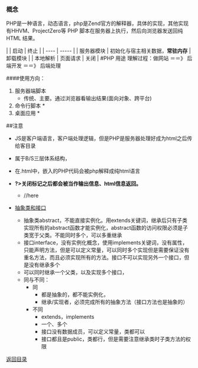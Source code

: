 ### 概念
PHP是一种语言，动态语言，php是Zend官方的解释器，具体的实现，其他实现有HHVM、ProjectZero等
PHP 脚本在服务器上执行，然后向浏览器发送回纯 HTML 结果。

| | 启动 | 终止 |
| ---- | ----- |
| 服务器模块 | 初始化与宿主相关数据，**常驻内存** | 卸载模块 |
| 本地解析 | 页面请求 | 关闭 |
#PHP 用途 
理解过程：做网站 ＝＝》 后端开发 ＝＝》 后端处理

####使用方向：
1. 服务器端脚本
    * 传统、主要。通过浏览器看输出结果(面向对象、跨平台)
1. 命令行脚本 
    *  
1. 桌面应用 
    * 

##注意
* JS是客户端语言，客户端处理逻辑，但是PHP是服务器处理好成为html之后传给客目录
* 属于B/S三层体系结构，
* 在.html中，嵌入的PHP代码会被php解释成纯html语言
* **?>关闭标记之后都会被当作输出信息、html信息返回。**
    * //here

* [抽象类和接口](https://blog.csdn.net/sunlylorn/article/details/6124319)
    * 抽象类abstract，不能直接实例化。用extends关键词，继承后只有子类实现所有的abstract函数才能实例化，abstract函数的访问权限必须是子类宽于父类。不能同时多个，可以多重继承
    * 接口interface，没有实例化概念，使用implements关键词，没有属性，只能声明方法，但是可以定义常量，可以同时多个实现但是需要保证没有重名方法，而且必须实现所有的方法。接口不可以实现另外一个接口，但是没有继承多个
    * 可以同时继承一个父类，以及实现多个接口，
    * 同与不同：
        * 同
            * 都是抽象的，都不能实例化，
            * 继承/实现者，必须完成所有的抽象方法（接口方法也是抽象的）
        * 不同
            * extends，implements
            * 一个、多个
            * 接口没有数据成员，可以定义常量，类都可以
            * 接口都且是public，类都行，但是需要注意继承类时子类方法的权限
        


[返回目录](README.md)